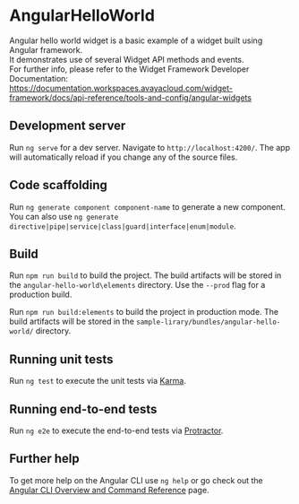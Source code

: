 # AngularHelloWorld

Angular hello world widget is a basic example of a widget built using Angular framework.  
It demonstrates use of several Widget API methods and events.  
For further info, please refer to the Widget Framework Developer Documentation:  
https://documentation.workspaces.avayacloud.com/widget-framework/docs/api-reference/tools-and-config/angular-widgets 

## Development server

Run `ng serve` for a dev server. Navigate to `http://localhost:4200/`. The app will automatically reload if you change any of the source files.

## Code scaffolding

Run `ng generate component component-name` to generate a new component. You can also use `ng generate directive|pipe|service|class|guard|interface|enum|module`.

## Build

Run `npm run build` to build the project. The build artifacts will be stored in the `angular-hello-world\elements` directory. Use the `--prod` flag for a production build.

Run `npm run build:elements` to build the project in production mode. The build artifacts will be stored in the `sample-lirary/bundles/angular-hello-world/` directory.

## Running unit tests

Run `ng test` to execute the unit tests via [Karma](https://karma-runner.github.io).

## Running end-to-end tests

Run `ng e2e` to execute the end-to-end tests via [Protractor](http://www.protractortest.org/).

## Further help

To get more help on the Angular CLI use `ng help` or go check out the [Angular CLI Overview and Command Reference](https://angular.io/cli) page.
